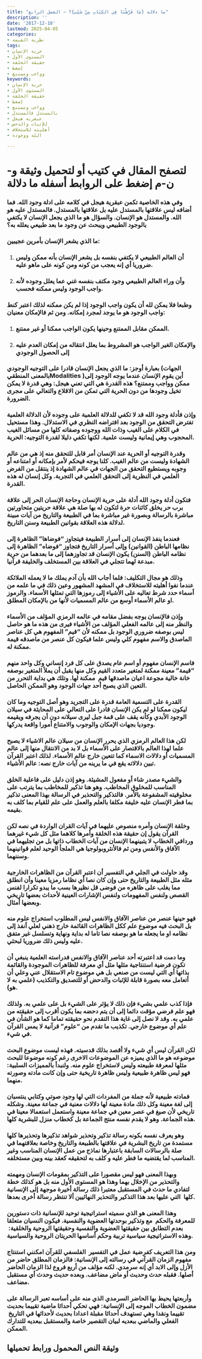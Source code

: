 ```yaml
---
title: "ما دلالة {مَا فَرَّطْنَا فِي الكِتَابِ مِنْ شَيْئ}؟ – الفصل الرابع"
description: ''
date: '2017-12-18'
lastmod: 2025-04-05
categories:
- نظرية القيمة
tags:
- حرية الإنسان
- المستوى الأول
- حقيقة الخلقة
- إضغط
- وواجب وممتنع
keywords:
- حرية الإنسان
- المستوى الأول
- حقيقة الخلقة
- إضغط
- وواجب وممتنع
- بالمستدل فالمستدل
- عبقرية هيجل
- للإثبات والدحض
- أهليته للاستخلاف
- الله ووجوده

---
```

# **لتصفح المقال في كتيب أو لتحميل وثيقة و-ن-م إضغط على الروابط أسفله** **ما دلالة**

### وفي هذه الخاصية تكمن عبقرية هيجل في كلامه على ادلة وجود الله. فما أضافه ليس علاقتها بالمستدل عليه بل علاقتها بالمستدل. فالمستدل عليه هو الله. والمستدل هو الإنسان. والسؤال هو ما الذي يجعل الإنسان لا يكتفي بالوجود الطبيعي ويبحث عن وجود ما بعد طبيعي يعلله به؟

### ما الذي يشعر الإنسان بأمرين عجيبين:

1. ### أن العالم الطبيعي لا يكتفي بنفسه بل يشعر الإنسان بأنه ممكن وليس ضروريا أي إنه يعجب من كونه ومن كونه على ماهو عليه.
2. ### وأن وراء العالم الطبيعي وجود مكتف بنفسه غني عما يعلل وجوده لأنه واجب الوجود وليس ممكنه فحسب.

### وطبعا فلا يمكن لله أن يكون واجب الوجود إذا لم يكن ممكنه لذلك اعتبر كنط واجب الوجود هو ما يوجد لمجرد إمكانه. ومن ثم فالإمكان معنيان:

1. ### الممكن مقابل الممتنع وحينها يكون الواجب ممكنا أو غير ممتنع.
2. ### والإمكان الغير الواجب هو المشروط بما يعلل انتقاله من إمكان العدم عليه إلى الحصول الوجودي

### بعبارة أوجز: ما الذي يجعل الإنسان قادرا على التوجيه الوجودي (الجهات بالمعنى المنطقيModalities )أين يقوم الإنسان عندما يوجه الوجود إلى ممكن وواجب وممتنع؟ هذه القدرة هي التي تعني هيجل: وهي قدرة لا يمكن تخيل وجودها من دون الحرية التي تمكن من الاقلاع والتعالي على مجرى الضرورة.

### وإذن فأدلة وجود الله قد لا تكفي للدلالة العلمية على وجوده لأن الدلالة العلمية تفترض التحقق من الوجود بعد افتراضه النظري في الاستدلال. وهذا مستحيل في الكلام على الغيب وذات الله ووجوده وصفاته كلها من مسائل الغيب المحجوب وهي إيمانية وليست علمية. لكنها تكفي دليلا لقدرة التوجيه: الحرية.

### وقدرة التوجيه أو الحرية عند الإنسان أمر قابل للتحقق منه إذ هي من عالم الشهادة وليست من عالم الغيب. كلنا يوجه فيحكم لأمر بإمكانه أو امتناعه أو وجوبه ويستطيع التحقق من الجهات في عالم الشهادة إذ ينتقل من الفرض العلمي في النظرية إلى التحقق العلمي في التجربة. وكل إنسان له هذه القدرة.

### فتكون أدلة وجود الله أدلة على حرية الإنسان وحاجة الإنسان الحر إلى علاقة برب حر يخلق كائنات حرة لتكون له بها صلة هي علاقة حريتين متحاورتين مباشرة بالرسالة وبصورة غير مباشرة بما في الطبيعة والتاريخ من آيات مبينة لدلالة هذه العلاقة بقوانين الطبيعة وسنن التاريخ.

### فعندما ينفذ الإنسان إلى أسرار الطبيعة فيتجاوز “فوضاها” الظاهرة إلى نظامها الباطن (القوانين) وإلى أسرار التاريخ فتجاوز “فوضاه” الظاهرة إلى نظامه الباطن (السنن) يكون الإنسان قد تجاوزهما إلى ما بعدهما من حرية مبدعة لهما تتجلي في العلاقة بين المستخلف والخليفة قرآنيا.

### وذلك هو مجال التكليف: فلما أجاب الله بأن آدم يملك ما لا يعمله الملائكة عندما نفوا أهليته للاستخلاف في المشهد المشهور وعين ذلك في ما علمه من أسماء حدد شرط تعاليه على الأشياء إلى رموزها التي تمثلها الأسماء. والرموز او عالم الأسماء أوسع من عالم المسميات لأنها من بالإمكان المطلق.

### وإذن فالإنسان يوجه بفضل مقامه في عالمه الرمزي المؤلف من الأسماء والنظر منه إلى عالمه الفعلي المؤلف من الأشياء فيرى من هذه ما هو حاصل ليس بوصفه ضروري الوجود بل ممكنه لأن “قيم” المفهوم هي كل عناصر الماصدق والاسم مفهوم كلي وليس علما فيكون كل عنصر من ماصدقه قيمة ممكنة له.

### فاسم الإنسان مفهوم أو اسم عام يصدق على كل فرد إنساني وكل واحد منهم “قيمة” معينة ممكنة لمتغير متعدد القيم وكل منها يقبل أن يملأ المتغير بوصفه خانة خالية مجوعة اعيان ماصدقها قيم  ممكنة لها. وتلك هي بداية التحرر من التعين الذي يصبح أحد جهات الوجود وهو الممكن الحاصل.

### القدرة على التسمية العامة قدرة على التجريد وهو أصل التوجيه وما كان ليكون ممكنا لو لم يكن الإنسان قادرا على التعالي على المحايثة في سيلان الوجود الأبدي وكأنه يقف على قمة جبل ليرى سيلانه دون أن يجرفه ويقيمه وجوديا بجهات الإمكان والوجوب والامتناع أمورا واقعة يدركها.

### لكن هذا العالم الرمزي الذي يحرر الإنسان من سيلان عالم الاشياء لا يصبح علما لهذا العالم بالاقتصار على الأسماء بل لا بد من الانتقال منها إلى عالم المسميات أو دلالات الاسماء كما تتعين خارج عالم الأسماء. لذلك اعتبر القرآن تبين دلالاته يقع في ما يرينه من آيات خارج نصه: عالم الأشياء.

### والشيء مصدر شاء أو مفعول المشيئة. وهو إذن دليل على فاعلية الخلق المناسب للمخلوق المخاطب. وهو هنا تذكير للمخاطب بما يترتب على مخلوقيته المشفوعة بالأمر. فالتذكير والتحذير في الرسالة بهذا المعنى تذكير بما فطر الإنسان عليه خليفة مكلفا بالعلم والعمل على علم للقيام بما كلف به بقيمه.

### وخلقة الإنسان وأمره منصوص عليهما في آيات القران الواردة في نصه لكن القرآن يقول إن حقيقة هذه الخلقة وأمرها كلاهما مثل كل شيء غيرهما وردافي الخطاب لا يتبينهما الإنسان من آيات الخطاب ذاتها بل من تجليهما في الآفاق والأنفس ومن ثم فالأنثروبولوجيا هي الملجأ الوحيد لعلم قوانينهما وسننهما.

### وقد حاولت في الجلي في التفسير أن اعتبر القرآن من الظاهرات الخارجية مثله مثل الطبيعة والتاريخ حتى وإن كان نصا أي نظاما رمزيا معينا وأن انطلق مما يغلب على ظاهره من فوضى قل نظيرها بسب ما يبدو تكرارا لفنس القصص ولنفس المفهومات ولنفس الإشارات العينية لأحداث بعضها تاريخي وبعضها أمثال.

### فهو حينها عنصر من عناصر الآفاق والانفس ليس المطلوب استخراج علوم منه بل البحث فيه موضوع علم ككل الظاهرات القائمة خارج ذهني لعلي أنفذ إلى نظامه او ما يجعله ما هو بوصفه نصا تاما له بداية ونهاية وتسلسل غير متفق عليه وليس ذلك ضروريا لبحثي.

### وما دمت قد اعتبرته أحد عناصر الآفاق والانفس فدراسته العلمية ينبغي أن تكون فرضية استنتاجية مثلها مثل أي معرفة للظاهرات الموجودة والقائمة بذاتها أي التي ليست من صنعي بل هي موضوع تام الاستقلال عني وعلي أن أتعامل معه بصورة قابلة للإثبات والدحض أو للتصديق والتكذيب (علمي به لا هو).

### فإذا كذب علمي بشيء فإن ذلك لا يؤثر على الشيء بل على علمي به. ولذلك فهو علم فرضي مؤقت دائما إلى أن يتم دحضه بما يكون أقرب إلى حقيقته من علمي به. وقد لا نصل إلى غاية هذا التقدم نحو حقيقته تماما كما هو الشأن في علم أي موضوع خارجي. تكذيب ما تقدم من “علوم” قرآنية لا يمس القرآن في شيء.

### لكن القرآن ليس أي شيء ولا أقصد بذلك قدسيته. فهذه ليست موضوع البحث موضوعه هو ما الذي يميزه عن الموضوعات الاخرى رغم كونه موضوعا للبحث مثلها لمعرفة طبيعته وليس لاستخراج علوم منه. ولنبدأ بالمميزات السلبية: فهو ليس ظاهرة طبيعية وليس ظاهرة تاريخية حتى وإن كانت مادته وصورته منهما.

### فمادته طبيعية لأنه جملة من المفردات التي لها وجود صوتي وكتابي ينتسبان إلى لغة معينة وكل ذلك مادة معينة لها دلالات معنية في جماعة معينة. وشكله تاريخي لأن صيغ في عصر معين في جماعة معينة واستعمل استعمالا معينا في هذه الجماعة. وهو لا يقدم نفسه منتج الجماعة بل كخطاب منزل للبشرية كلها.

### وهو يعرف نفسه بكونه رسالة تذكير وتحذير شواهد تذكيرها وتحذيرها كلها مستمدة من تاريخ البشرية في علاقتها بالطبيعة والتاريخ وخاصة بعلاقتهما في صلة بالرسالات السابقة باعتبارها نماذج من عمل الإنسان المناسب وغير المناسب لما يقتضيه ما فطر عليه و كلف به لتحقيقه كعقد بينه وبين مستخلفه.

### وبهذا المعنى فهو ليس مقصورا على التذكير بمقومات الإنسان ومهمته والتحذير من الإخلال بهما وهذا هو المستوى الأول منه بل هو كذلك خطة لتفادي ما حدث في المستقبل معتبرا ذلك رسالة أخيرة موجهة إلى الإنسانية كلها  التي عليها بعد هذا التذكير والتحذير النهائيين ألا تنتظر رسالة أخرى بعدها.

### وهذا المعنى هو الذي سميته استراتيجية توحيد للإنسانية ذات دستورين للمعرفة والحكم  مع وتذكير بوحدتها العضوية والنفسية. فيكون النسيان متعلقا بعدم التطابق بين حقيقتها العضوية والنفسية وحقيقتها الروحية والخلقية:  وهذه الاستراتيجية سياسية تربية وحكم أساسها الحريتان الروحية والسياسية.

### ومن هذا التعريف كفرضية عمل في التفسير  الفلسفي للقرآن امكنني استنتاج مفهوم الزمان القرآني في رسالته إلى الإنسانية: فالزمان المطلق حاضر من الأزل وإلى الابد أي إنه سرمدي. لكنه مؤلف من أربع فروع لذا الزمان الحاضر أصلها. فقبله حدث وحديث أو ماض مضاعف. وبعده حديث وحدث أي مستقبل مضاعف.

### وأربعتها يحيط بها الحاضر السرمدي الذي منه على أساسه تعبر الرسالة على مضمون الخطاب الموجه إلى الإنسانية: فهي تحكي أحداثا ماضية تقييما بحديث تقييما ونقدا وهي تستهدف أحداثا مقبلة اعدادا بحديث لأحداثها في التاريخ  الفعلي والماضي ببعديه لبيان التقصير خاصة والمستقبل ببعديه للتدارك الممكن.

## وثيقة النص المحمول ورابط تحميلها

###
